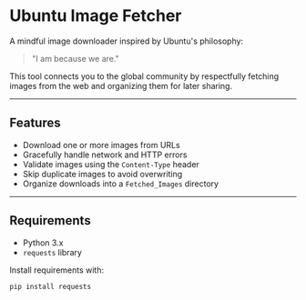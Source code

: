# Ubuntu Image Fetcher

A mindful image downloader inspired by Ubuntu's philosophy:
> "I am because we are."

This tool connects you to the global community by respectfully fetching images from the web and organizing them for later sharing.

---

## Features
- Download one or more images from URLs
- Gracefully handle network and HTTP errors
- Validate images using the `Content-Type` header
- Skip duplicate images to avoid overwriting
- Organize downloads into a `Fetched_Images` directory

---

## Requirements
- Python 3.x
- `requests` library

Install requirements with:
```bash
pip install requests